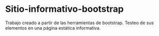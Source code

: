 # Sitio-informativo-bootstrap
Trabajo creado a partir de las herramientas de bootstrap. Testeo de sus elementos en una página estática informativa.
